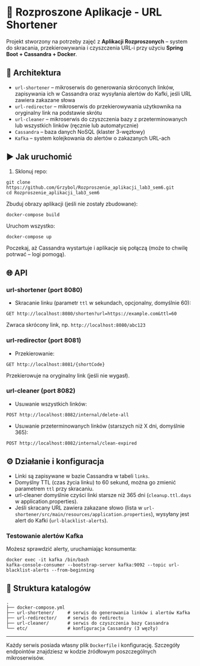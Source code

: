 # 🔗 Rozproszone Aplikacje - URL Shortener

Projekt stworzony na potrzeby zajęć z **Aplikacji Rozproszonych** – system do skracania, przekierowywania i czyszczenia URL-i przy użyciu **Spring Boot + Cassandra + Docker**.

## 🧱 Architektura

- `url-shortener` – mikroserwis do generowania skróconych linków, zapisywania ich w Cassandra oraz wysyłania alertów do Kafki, jeśli URL zawiera zakazane słowa
- `url-redirector` – mikroserwis do przekierowywania użytkownika na oryginalny link na podstawie skrótu
- `url-cleaner` – mikroserwis do czyszczenia bazy z przeterminowanych lub wszystkich linków (ręcznie lub automatycznie)
- `Cassandra` – baza danych NoSQL (klaster 3-węzłowy)
- `Kafka` – system kolejkowania do alertów o zakazanych URL-ach

## ▶️ Jak uruchomić

1. Sklonuj repo:
```
git clone https://github.com/Grzybol/Rozproszenie_aplikacji_lab3_sem6.git
cd Rozproszenie_aplikacji_lab3_sem6
```

Zbuduj obrazy aplikacji (jeśli nie zostały zbudowane):
```
docker-compose build
```

Uruchom wszystko:
```
docker-compose up
```

Poczekaj, aż Cassandra wystartuje i aplikacje się połączą (może to chwilę potrwać – logi pomogą).

## 🌐 API

### url-shortener (port 8080)
- Skracanie linku (parametr `ttl` w sekundach, opcjonalny, domyślnie 60):
```
GET http://localhost:8080/shorten?url=https://example.com&ttl=60
```
Zwraca skrócony link, np. `http://localhost:8080/abc123`

### url-redirector (port 8081)
- Przekierowanie:
```
GET http://localhost:8081/{shortCode}
```
Przekierowuje na oryginalny link (jeśli nie wygasł).

### url-cleaner (port 8082)
- Usuwanie wszystkich linków:
```
POST http://localhost:8082/internal/delete-all
```
- Usuwanie przeterminowanych linków (starszych niż X dni, domyślnie 365):
```
POST http://localhost:8082/internal/clean-expired
```

## ⚙️ Działanie i konfiguracja
- Linki są zapisywane w bazie Cassandra w tabeli `links`.
- Domyślny TTL (czas życia linku) to 60 sekund, można go zmienić parametrem `ttl` przy skracaniu.
- url-cleaner domyślnie czyści linki starsze niż 365 dni (`cleanup.ttl.days` w application.properties).
- Jeśli skracany URL zawiera zakazane słowo (lista w `url-shortener/src/main/resources/application.properties`), wysyłany jest alert do Kafki (`url-blacklist-alerts`).

### Testowanie alertów Kafka
Możesz sprawdzić alerty, uruchamiając konsumenta:
```
docker exec -it kafka /bin/bash
kafka-console-consumer --bootstrap-server kafka:9092 --topic url-blacklist-alerts --from-beginning
```

## 📂 Struktura katalogów
```
.
├── docker-compose.yml
├── url-shortener/     # serwis do generowania linków i alertów Kafka
├── url-redirector/    # serwis do redirectu
├── url-cleaner/       # serwis do czyszczenia bazy Cassandra
└── etc/               # konfiguracja Cassandry (3 węzły)
```

---

Każdy serwis posiada własny plik `Dockerfile` i konfigurację. Szczegóły endpointów znajdziesz w kodzie źródłowym poszczególnych mikroserwisów.
